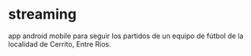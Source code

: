 # streaming
app android mobile para seguir los partidos de un equipo de fútbol de la localidad de Cerrito, Entre Rios.
